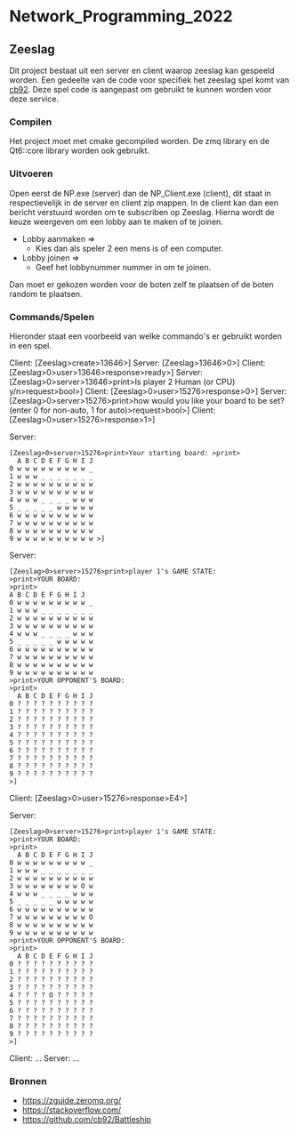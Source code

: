 # Network_Programming_2022

## Zeeslag
Dit project bestaat uit een server en client waarop zeeslag kan gespeeld worden. Een gedeelte van de code voor specifiek het zeeslag spel komt van [cb92](https://github.com/cb92/Battleship). Deze spel code is aangepast om gebruikt te kunnen worden voor deze service. 


### Compilen
Het project moet met cmake gecompiled worden. De zmq library en de Qt6::core library worden ook gebruikt. 

### Uitvoeren
Open eerst de NP.exe (server) dan de NP_Client.exe (client), dit staat in respectievelijk in de server en client zip mappen. In de client kan dan een bericht verstuurd worden om te subscriben op Zeeslag. Hierna wordt de keuze weergeven om een lobby aan te maken of te joinen.
* Lobby aanmaken => 
  * Kies dan als speler 2 een mens is of een computer.
* Lobby joinen => 
  * Geef het lobbynummer nummer in om te joinen.
  
Dan moet er gekozen worden voor de boten zelf te plaatsen of de boten random te plaatsen.


### Commands/Spelen
Hieronder staat een voorbeeld van welke commando's er gebruikt worden in een spel.

Client: [Zeeslag>create>13646>]
Server: [Zeeslag>13646>0>]
Client: [Zeeslag>0>user>13646>response>ready>]
Server: [Zeeslag>0>server>13646>print>Is player 2 Human (or CPU) y/n>request>bool>]
Client: [Zeeslag>0>user>15276>response>0>]
Server: [Zeeslag>0>server>15276>print>how would you like your board to be set? (enter 0 for non-auto, 1 for auto)>request>bool>]
Client: [Zeeslag>0>user>15276>response>1>]

Server: 
```plaintext
[Zeeslag>0>server>15276>print>Your starting board: >print>  
  A B C D E F G H I J
0 w w w w w w w w w _
1 w w w _ _ _ _ _ _ _
2 w w w w w w w w w w
3 w w w w w w w w w w
4 w w w _ _ _ _ w w w
5 _ _ _ _ _ w w w w w
6 w w w w w w w w w w
7 w w w w w w w w w w
8 w w w w w w w w w w
9 w w w w w w w w w w >]
```

Server: 
```plaintext 
[Zeeslag>0>server>15276>print>player 1's GAME STATE:
>print>YOUR BOARD:
>print> 
A B C D E F G H I J
0 w w w w w w w w w _
1 w w w _ _ _ _ _ _ _
2 w w w w w w w w w w
3 w w w w w w w w w w
4 w w w _ _ _ _ w w w
5 _ _ _ _ _ w w w w w
6 w w w w w w w w w w
7 w w w w w w w w w w
8 w w w w w w w w w w
9 w w w w w w w w w w
>print>YOUR OPPONENT'S BOARD:
>print>  
  A B C D E F G H I J
0 ? ? ? ? ? ? ? ? ? ?
1 ? ? ? ? ? ? ? ? ? ?
2 ? ? ? ? ? ? ? ? ? ?
3 ? ? ? ? ? ? ? ? ? ?
4 ? ? ? ? ? ? ? ? ? ?
5 ? ? ? ? ? ? ? ? ? ?
6 ? ? ? ? ? ? ? ? ? ?
7 ? ? ? ? ? ? ? ? ? ?
8 ? ? ? ? ? ? ? ? ? ?
9 ? ? ? ? ? ? ? ? ? ?
>]
```

Client: [Zeeslag>0>user>15276>response>E4>]

Server: 
```plaintext
[Zeeslag>0>server>15276>print>player 1's GAME STATE:
>print>YOUR BOARD:
>print>  
  A B C D E F G H I J
0 w w w w w w w w w _
1 w w w _ _ _ _ _ _ _
2 w w w w w w w w w w
3 w w w w w w w w O w
4 w w w _ _ _ _ w w w
5 _ _ _ _ _ w w w w w
6 w w w w w w w w w w
7 w w w w w w w w w O
8 w w w w w w w w w w
9 w w w w w w w w w w
>print>YOUR OPPONENT'S BOARD:
>print>  
  A B C D E F G H I J
0 ? ? ? ? ? ? ? ? ? ?
1 ? ? ? ? ? ? ? ? ? ?
2 ? ? ? ? ? ? ? ? ? ?
3 ? ? ? ? ? ? ? ? ? ?
4 ? ? ? ? O ? ? ? ? ?
5 ? ? ? ? ? ? ? ? ? ?
6 ? ? ? ? ? ? ? ? ? ?
7 ? ? ? ? ? ? ? ? ? ?
8 ? ? ? ? ? ? ? ? ? ?
9 ? ? ? ? ? ? ? ? ? ?
>]
```

Client: ...
Server: ...


### Bronnen
* https://zguide.zeromq.org/
* https://stackoverflow.com/
* https://github.com/cb92/Battleship